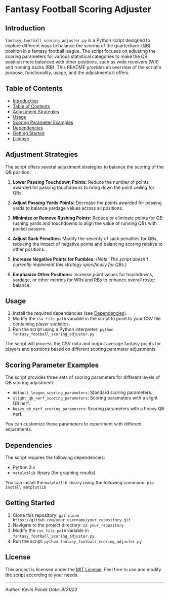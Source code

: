 # Fantasy Football Scoring Adjuster

## Introduction

`fantasy_football_scoring_adjuster.py` is a Python script designed to explore different ways to balance the scoring of the quarterback (QB) position in a fantasy football league. The script focuses on adjusting the scoring parameters for various statistical categories to make the QB position more balanced with other positions, such as wide receivers (WR) and running backs (RB). This README provides an overview of the script's purpose, functionality, usage, and the adjustments it offers.

## Table of Contents

- [Introduction](#introduction)
- [Table of Contents](#table-of-contents)
- [Adjustment Strategies](#adjustment-strategies)
- [Usage](#usage)
- [Scoring Parameter Examples](#scoring-parameter-examples)
- [Dependencies](#dependencies)
- [Getting Started](#getting-started)
- [License](#license)

## Adjustment Strategies

The script offers several adjustment strategies to balance the scoring of the QB position:

1. **Lower Passing Touchdown Points:** Reduce the number of points awarded for passing touchdowns to bring down the point ceiling for QBs.

2. **Adjust Passing Yards Points:** Decrease the points awarded for passing yards to balance yardage values across all positions.

3. **Minimize or Remove Rushing Points:** Reduce or eliminate points for QB rushing yards and touchdowns to align the value of running QBs with pocket passers.

4. **Adjust Sack Penalties:** Modify the severity of sack penalties for QBs, reducing the impact of negative points and balancing scoring relative to other positions.

5. **Increase Negative Points for Fumbles:** (*Note: The script doesn't currently implement this strategy specifically for QBs.*)

6. **Emphasize Other Positions:** Increase point values for touchdowns, yardage, or other metrics for WRs and RBs to enhance overall roster balance.

## Usage

1. Install the required dependencies (see [Dependencies](#dependencies)).
2. Modify the `csv_file_path` variable in the script to point to your CSV file containing player statistics.
3. Run the script using a Python interpreter: `python fantasy_football_scoring_adjuster.py`

The script will process the CSV data and output average fantasy points for players and positions based on different scoring parameter adjustments.

## Scoring Parameter Examples

The script provides three sets of scoring parameters for different levels of QB scoring adjustment:

- `default_league_scoring_parameters`: Standard scoring parameters.
- `slight_qb_nerf_scoring_parameters`: Scoring parameters with a slight QB nerf.
- `heavy_qb_nerf_scoring_parameters`: Scoring parameters with a heavy QB nerf.

You can customize these parameters to experiment with different adjustments.

## Dependencies

The script requires the following dependencies:

- Python 3.x
- `matplotlib` library (for graphing results)

You can install the `matplotlib` library using the following command:
`pip install matplotlib`


## Getting Started

1. Clone this repository: `git clone https://github.com/your_username/your_repository.git`
2. Navigate to the project directory: `cd your_repository`
3. Modify the `csv_file_path` variable in `fantasy_football_scoring_adjuster.py`.
4. Run the script: `python fantasy_football_scoring_adjuster.py`

## License

This project is licensed under the [MIT License](LICENSE). Feel free to use and modify the script according to your needs.

---

*Author: Kevin Ponek*
*Date: 8/21/23*
